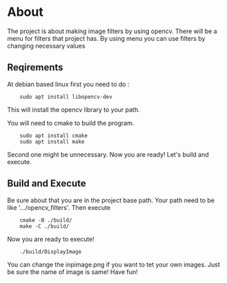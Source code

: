 # About
The project is about making image filters by using opencv. There will be a menu for filters that project has. By using menu you can use filters by changing necessary values
## Reqirements
At debian based linux first you need to do :
```
    sudo apt install libopencv-dev
```
This will install the opencv library to your path.

You will need to cmake to build the program.

```
    sudo apt install cmake
    sudo apt install make
```

Second one might be unnecessary. Now you are ready! Let's build and execute.


## Build and Execute
Be sure about that you are in the project base path. Your path need to be like '.../opencv_filters'. Then execute 

```
    cmake -B ./build/
    make -C ./build/
```

Now you are ready to execute!

```
    ./build/DisplayImage
```

You can change the inpimage.png if you want to tet your own images. Just be sure the name of image is same! Have fun!

